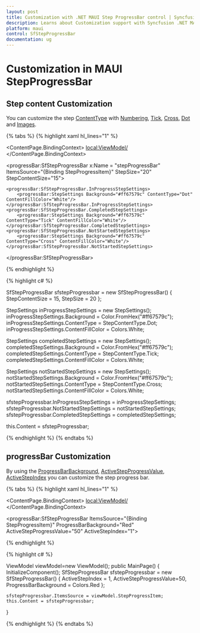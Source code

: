 ```yaml
---
layout: post
title: Customization with .NET MAUI Step ProgressBar control | Syncfusion
description: Learns about Customization support with Syncfusion .NET MAUI Step ProgressBar (SfStepProgressBar)
platform: maui
control: SfStepProgressBar
documentation: ug
---
```


# Customization in MAUI StepProgressBar

## Step content Customization
You can customize the step [ContentType]() with [Numbering](), [Tick](), [Cross](), [Dot]() and [Images]().

{% tabs %}
{% highlight xaml hl_lines="1" %}

<ContentPage.BindingContext>
    <local:ViewModel/>
</ContentPage.BindingContext>

<progressBar:SfStepProgressBar x:Name = "stepProgressBar" ItemsSource="{Binding StepProgressItem}"
                            StepSize="20"
                            StepContentSize="15">

    <progressBar:SfStepProgressBar.InProgressStepSettings>
        <progressBar:StepSettings Background="#ff67579c" ContentType="Dot" ContentFillColor="White"/>
    </progressBar:SfStepProgressBar.InProgressStepSettings>
    <progressBar:SfStepProgressBar.CompletedStepSettings>
        <progressBar:StepSettings Background="#ff67579c" ContentType="Tick" ContentFillColor="White"/>
    </progressBar:SfStepProgressBar.CompletedStepSettings>
    <progressBar:SfStepProgressBar.NotStartedStepSettings>
        <progressBar:StepSettings Background="#ff67579c" ContentType="Cross" ContentFillColor="White"/>
    </progressBar:SfStepProgressBar.NotStartedStepSettings>
</progressBar:SfStepProgressBar>

{% endhighlight %}

{% highlight c# %}

SfStepProgressBar sfstepProgressbar = new SfStepProgressBar()
{
    StepContentSize = 15,
    StepSize = 20
};
          
StepSettings inProgressStepSettings = new StepSettings();
inProgressStepSettings.Background = Color.FromHex("#ff67579c");
inProgressStepSettings.ContentType = StepContentType.Dot;
inProgressStepSettings.ContentFillColor = Colors.White;

StepSettings completedStepSettings = new StepSettings();
completedStepSettings.Background = Color.FromHex("#ff67579c");
completedStepSettings.ContentType = StepContentType.Tick;
completedStepSettings.ContentFillColor = Colors.White;

StepSettings notStartedStepSettings = new StepSettings();
notStartedStepSettings.Background = Color.FromHex("#ff67579c");
notStartedStepSettings.ContentType = StepContentType.Cross;
notStartedStepSettings.ContentFillColor = Colors.White;

sfstepProgressbar.InProgressStepSettings = inProgressStepSettings;
sfstepProgressbar.NotStartedStepSettings = notStartedStepSettings;
sfstepProgressbar.CompletedStepSettings = completedStepSettings;

this.Content = sfstepProgressbar;

{% endhighlight %}
{% endtabs %}

## progressBar Customization

By using the [ProgressBarBackground](), [ActiveStepProgressValue](), [ActiveStepIndex]() you can customize the step progress bar.

{% tabs %}
{% highlight xaml hl_lines="1" %}

<ContentPage.BindingContext>
    <local:ViewModel/>
</ContentPage.BindingContext>

<progressBar:SfStepProgressBar  ItemsSource="{Binding StepProgressItem}"
                            ProgressBarBackground="Red"
                            ActiveStepProgressValue="50"
                            ActiveStepIndex="1">

{% endhighlight %}

{% highlight c# %}

ViewModel viewModel=new ViewModel();
public MainPage()
{
    InitializeComponent();
    SfStepProgressBar sfstepProgressbar = new SfStepProgressBar()
    {
        ActiveStepIndex = 1,
        ActiveStepProgressValue=50,
		ProgressBarBackground = Colors.Red
    };

    sfstepProgressbar.ItemsSource = viewModel.StepProgressItem;
    this.Content = sfstepProgressbar;
}

{% endhighlight %}
{% endtabs %}
